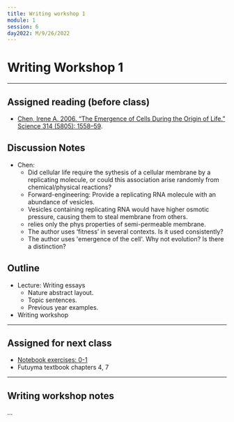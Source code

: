 ```yaml
---
title: Writing workshop 1
module: 1
session: 6
day2022: M/9/26/2022
---
```



# Writing Workshop 1

----

## Assigned reading (before class)
- [Chen, Irene A. 2006. “The Emergence of Cells During the Origin of Life.” Science 314 (5805): 1558–59](https://doi.org/10.1126/science.1137541).


## Discussion Notes
- Chen:
	- Did cellular life require the sythesis of a cellular membrane by a replicating molecule, or could this association arise randomly from chemical/physical reactions?
	- Forward-engineering: Provide a replicating RNA molecule with an abundance of vesicles.
	- Vesicles containing replicating RNA would have higher osmotic pressure, causing them to steal membrane from others.
	- relies only the phys properties of semi-permeable membrane.
	- The author uses ‘fitness’ in several contexts. Is it used consistently?
	- The author uses 'emergence of the cell'. Why not evolution? Is there a distinction?


## Outline
- Lecture: Writing essays
	- Nature abstract layout.
	- Topic sentences.
	- Previous year examples.
- Writing workshop

----

## Assigned for next class
- [Notebook exercises: 0-1](https://mybinder.org/v2/gh/genomics-course/2020-fundamentals/1d5df3348de8a4214c81b5231a71ba3f0e3bb47d?filepath=notebooks)
- Futuyma textbook chapters 4, 7


----

## Writing workshop notes

...